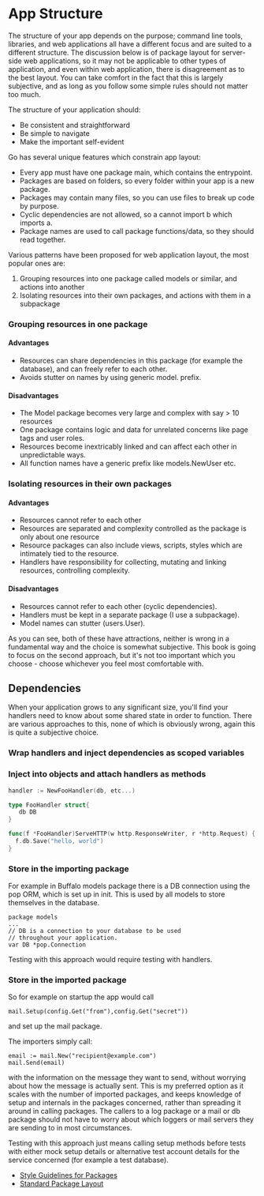 # App Structure

The structure of your app depends on the purpose; command line tools, libraries, and web applications all have a different focus and are suited to a different structure. The discussion below is of package layout for server-side web applications, so it may not be applicable to other types of application, and even within web application, there is disagreement as to the best layout. You can take comfort in the fact that this is largely subjective, and as long as you follow some simple rules should not matter too much. 

The structure of your application should:

* Be consistent and straightforward 
* Be simple to navigate 
* Make the important self-evident 

Go has several unique features which constrain app layout:

* Every app must have one package main, which contains the entrypoint. 
* Packages are based on folders, so every folder within your app is a new package. 
* Packages may contain many files, so you can use files to break up code by purpose.
* Cyclic dependencies are not allowed, so a cannot import b which imports a.
* Package names are used to call package functions/data, so they should read together. 

Various patterns have been proposed for web application layout, the most popular ones are:

1. Grouping resources into one package called models or similar, and actions into another 
2. Isolating resources into their own packages, and actions with them in a subpackage 


### Grouping resources in one package 


#### Advantages
* Resources can share dependencies in this package (for example the database), and can freely refer to each other. 
* Avoids stutter on names by using generic model. prefix. 

#### Disadvantages
* The Model package becomes very large and complex with say > 10 resources 
* One package contains logic and data for unrelated concerns like page tags and user roles. 
* Resources become inextricably linked and can affect each other in unpredictable ways. 
* All function names have a generic prefix like models.NewUser etc. 


### Isolating resources in their own packages 

#### Advantages
* Resources cannot refer to each other 
* Resources are separated and complexity controlled as the package is only about one resource
* Resource packages can also include views, scripts, styles which are intimately tied to the resource. 
* Handlers have responsibility for collecting, mutating and linking resources, controlling complexity. 


#### Disadvantages
* Resources cannot refer to each other (cyclic dependencies). 
* Handlers must be kept in a separate package (I use a subpackage). 
* Model names can stutter (users.User). 

As you can see, both of these have attractions, neither is wrong in a fundamental way and the choice is somewhat subjective. This book is going to focus on the second approach, but it's not too important which you choose - choose whichever you feel most comfortable with. 


## Dependencies 

When your application grows to any significant size, you'll find your handlers need to know about some shared state in order to function. There are various approaches to this, none of which is obviously wrong, again this is quite a subjective choice. 


### Wrap handlers and inject dependencies as scoped variables 


### Inject into objects and attach handlers as methods

```go
handler := NewFooHandler(db, etc...)

type FooHandler struct{
   db DB
}

func(f *FooHandler)ServeHTTP(w http.ResponseWriter, r *http.Request) {
  f.db.Save("hello, world") 
}
```


### Store in the importing package

For example in Buffalo models package there is a DB connection using the pop ORM, which is set up in init. This is used by all models to store themselves in the database. 

```
package models
...
// DB is a connection to your database to be used
// throughout your application.
var DB *pop.Connection
```

Testing with this approach would require testing with handlers. 

### Store in the imported package

So for example on startup the app would call 

```
mail.Setup(config.Get("from"),config.Get("secret"))
```

and set up the mail package. 

The importers simply call:

```
email := mail.New("recipient@example.com")
mail.Send(email)
```

with the information on the message they want to send, without worrying about how the message is actually sent. This is my preferred option as it scales with the number of imported packages, and keeps knowledge of setup and internals in the packages concerned, rather than spreading it around in calling packages. The callers to a log package or a mail or db package should not have to worry about which loggers or mail servers they are sending to in most circumstances. 

Testing with this approach just means calling setup methods before tests with either mock setup details or alternative test account details for the service concerned (for example a test database).



* [Style Guidelines for Packages](https://rakyll.org/style-packages/)
* [Standard Package Layout ](https://medium.com/@benbjohnson/standard-package-layout-7cdbc8391fc1#.k8xq7h19a)
